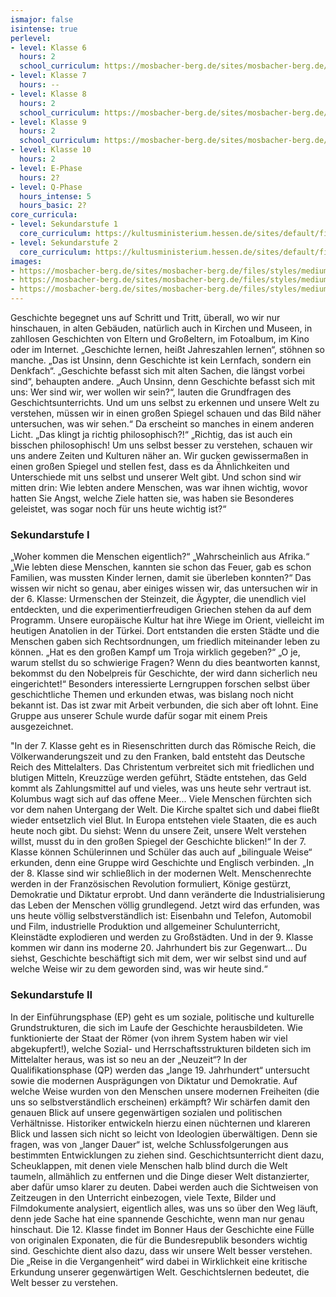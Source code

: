 ```yaml
---
ismajor: false
isintense: true
perlevel:
- level: Klasse 6
  hours: 2
  school_curriculum: https://mosbacher-berg.de/sites/mosbacher-berg.de/files/binaries/GMB_Fachcurricula_Geschichte_Jahrgang_6.pdf
- level: Klasse 7
  hours: --
- level: Klasse 8
  hours: 2
  school_curriculum: https://mosbacher-berg.de/sites/mosbacher-berg.de/files/binaries/FC%20Geschichte%208.pdf
- level: Klasse 9
  hours: 2
  school_curriculum: https://mosbacher-berg.de/sites/mosbacher-berg.de/files/binaries/FC%20Geschichte%209_0.pdf
- level: Klasse 10
  hours: 2
- level: E-Phase
  hours: 2?
- level: Q-Phase
  hours_intense: 5
  hours_basic: 2?
core_curricula:
- level: Sekundarstufe 1
  core_curriculum: https://kultusministerium.hessen.de/sites/default/files/media/kerncurriculum_geschichte_gymnasium.pdf
- level: Sekundarstufe 2
  core_curriculum: https://kultusministerium.hessen.de/sites/default/files/media/kcgo-ge.pdf
images:
- https://mosbacher-berg.de/sites/mosbacher-berg.de/files/styles/medium/public/Zug%20der%20erinnerung6.jpg
- https://mosbacher-berg.de/sites/mosbacher-berg.de/files/styles/medium/public/zug%20der%20erinnerung1.jpg
- https://mosbacher-berg.de/sites/mosbacher-berg.de/files/styles/medium/public/Dudley-Star_bourg4.jpg
---
```


Geschichte begegnet uns auf Schritt und Tritt, überall, wo wir nur hinschauen, in alten Gebäuden, natürlich auch in Kirchen und Museen, in zahllosen Geschichten von Eltern und Großeltern, im Fotoalbum, im Kino oder im Internet. „Geschichte lernen, heißt Jahreszahlen lernen“, stöhnen so manche. „Das ist Unsinn, denn Geschichte ist kein Lernfach, sondern ein Denkfach“. „Geschichte befasst sich mit alten Sachen, die längst vorbei sind“, behaupten andere. „Auch Unsinn, denn Geschichte befasst sich mit uns: Wer sind wir, wer wollen wir sein?“, lauten die Grundfragen des Geschichtsunterrichts.
Und um uns selbst zu erkennen und unsere Welt zu verstehen, müssen wir in einen großen Spiegel schauen und das Bild näher untersuchen, was wir sehen.“ Da erscheint so manches in einem anderen Licht. „Das klingt ja richtig philosophisch?!“ „Richtig, das ist auch ein bisschen philosophisch! Um uns selbst besser zu verstehen, schauen wir uns andere Zeiten und Kulturen näher an. Wir gucken gewissermaßen in einen großen Spiegel und stellen fest, dass es da Ähnlichkeiten und Unterschiede mit uns selbst und unserer Welt gibt.
Und schon sind wir mitten drin: Wie lebten andere Menschen, was war ihnen wichtig, wovor hatten Sie Angst, welche Ziele hatten sie, was haben sie Besonderes geleistet, was sogar noch für uns heute wichtig ist?“

### Sekundarstufe I

„Woher kommen die Menschen eigentlich?“ „Wahrscheinlich aus Afrika.“ „Wie lebten diese Menschen, kannten sie schon das Feuer, gab es schon Familien, was mussten Kinder lernen, damit sie überleben konnten?“ Das wissen wir nicht so genau, aber einiges wissen wir, das untersuchen wir in der 6. Klasse: Urmenschen der Steinzeit, die Ägypter, die unendlich viel entdeckten, und die experimentierfreudigen Griechen stehen da auf dem Programm. Unsere europäische Kultur hat ihre Wiege im Orient, vielleicht im heutigen Anatolien in der Türkei. Dort entstanden die ersten Städte und die Menschen gaben sich Rechtsordnungen, um friedlich miteinander leben zu können. „Hat es den großen Kampf um Troja wirklich gegeben?“ „O je, warum stellst du so schwierige Fragen? Wenn du dies beantworten kannst, bekommst du den Nobelpreis für Geschichte, der wird dann sicherlich neu eingerichtet!“ Besonders interessierte Lerngruppen forschen selbst über geschichtliche Themen und erkunden etwas, was bislang noch nicht bekannt ist. Das ist zwar mit Arbeit verbunden, die sich aber oft lohnt. Eine Gruppe aus unserer Schule wurde dafür sogar mit einem Preis ausgezeichnet.

"In der 7. Klasse geht es in Riesenschritten durch das Römische Reich, die Völkerwanderungszeit und zu den Franken, bald entsteht das Deutsche Reich des Mittelalters. Das Christentum verbreitet sich mit friedlichen und blutigen Mitteln, Kreuzzüge werden geführt, Städte entstehen, das Geld kommt als Zahlungsmittel auf und vieles, was uns heute sehr vertraut ist. Kolumbus wagt sich auf das offene Meer... Viele Menschen fürchten sich vor dem nahen Untergang der Welt. Die Kirche spaltet sich und dabei fließt wieder entsetzlich viel Blut. In Europa entstehen viele Staaten, die es auch heute noch gibt. Du siehst: Wenn du unsere Zeit, unsere Welt verstehen willst, musst du in den großen Spiegel der Geschichte blicken!“ In der 7. Klasse können Schülerinnen und Schüler das auch auf „bilinguale Weise“ erkunden, denn eine Gruppe wird Geschichte und Englisch verbinden. „In der 8. Klasse sind wir schließlich in der modernen Welt. Menschenrechte werden in der Französischen Revolution formuliert, Könige gestürzt, Demokratie und Diktatur erprobt. Und dann veränderte die Industrialisierung das Leben der Menschen völlig grundlegend. Jetzt wird das erfunden, was uns heute völlig selbstverständlich ist: Eisenbahn und Telefon, Automobil und Film, industrielle Produktion und allgemeiner Schulunterricht, Kleinstädte explodieren und werden zu Großstädten. Und in der 9. Klasse kommen wir dann ins moderne 20. Jahrhundert bis zur Gegenwart... Du siehst, Geschichte beschäftigt sich mit dem, wer wir selbst sind und auf welche Weise wir zu dem geworden sind, was wir heute sind.“

### Sekundarstufe II

In der Einführungsphase (EP) geht es um soziale, politische und kulturelle Grundstrukturen, die sich im Laufe der Geschichte herausbildeten. Wie funktionierte der Staat der Römer (von ihrem System haben wir viel abgekupfert!), welche Sozial- und Herrschaftsstrukturen bildeten sich im Mittelalter heraus, was ist so neu an der „Neuzeit“?
In der Qualifikationsphase (QP) werden das „lange 19. Jahrhundert“ untersucht sowie die modernen Ausprägungen von Diktatur und Demokratie. Auf welche Weise wurden von den Menschen unsere modernen Freiheiten (die uns so selbstverständlich erscheinen) erkämpft? Wir schärfen damit den genauen Blick auf unsere gegenwärtigen sozialen und politischen Verhältnisse. Historiker entwickeln hierzu einen nüchternen und klareren Blick und lassen sich nicht so leicht von Ideologien überwältigen. Denn sie fragen, was von „langer Dauer“ ist, welche Schlussfolgerungen aus bestimmten Entwicklungen zu ziehen sind. Geschichtsunterricht dient dazu, Scheuklappen, mit denen viele Menschen halb blind durch die Welt taumeln, allmählich zu entfernen und die Dinge dieser Welt distanzierter, aber dafür umso klarer zu deuten. Dabei werden auch die Sichtweisen von Zeitzeugen in den Unterricht einbezogen, viele Texte, Bilder und Filmdokumente analysiert, eigentlich alles, was uns so über den Weg läuft, denn jede Sache hat eine spannende Geschichte, wenn man nur genau hinschaut. Die 12. Klasse findet im Bonner Haus der Geschichte eine Fülle von originalen Exponaten, die für die Bundesrepublik besonders wichtig sind. Geschichte dient also dazu, dass wir unsere Welt besser verstehen. Die „Reise in die Vergangenheit“ wird dabei in Wirklichkeit eine kritische Erkundung unserer gegenwärtigen Welt. Geschichtslernen bedeutet, die Welt besser zu verstehen.
